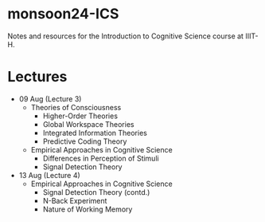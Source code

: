 # monsoon24-ICS
Notes and resources for the Introduction to Cognitive Science course at IIIT-H.

# Lectures
- 09 Aug (Lecture 3)
    - Theories of Consciousness
        - Higher-Order Theories
        - Global Workspace Theories
        - Integrated Information Theories
        - Predictive Coding Theory
    - Empirical Approaches in Cognitive Science
        - Differences in Perception of Stimuli
        - Signal Detection Theory
- 13 Aug (Lecture 4)
    - Empirical Approaches in Cognitive Science
        - Signal Detection Theory (contd.)
        - N-Back Experiment
        - Nature of Working Memory